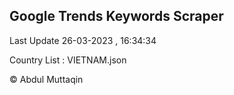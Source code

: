 

## Google Trends Keywords Scraper 
 
Last Update 26-03-2023 , 16:34:34

Country List :
VIETNAM.json



© Abdul Muttaqin 
